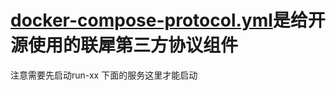 # [docker-compose-protocol.yml](docker-compose-protocol.yml)是给开源使用的联犀第三方协议组件

注意需要先启动run-xx 下面的服务这里才能启动